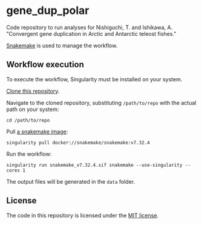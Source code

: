 # gene_dup_polar

Code repository to run analyses for Nishiguchi, T. and Ishikawa, A. "Convergent gene duplication in Arctic and Antarctic teleost fishes."

[Snakemake](https://snakemake.github.io/) is used to manage the workflow.

## Workflow execution

To execute the workflow, Singularity must be installed on your system.

[Clone this repository](https://git-scm.com/book/en/v2/Git-Basics-Getting-a-Git-Repository).

Navigate to the cloned repository, substituting `/path/to/repo` with the actual path on your system:

```
cd /path/to/repo
```

Pull [a snakemake image](https://hub.docker.com/r/snakemake/snakemake):

```
singularity pull docker://snakemake/snakemake:v7.32.4
```

Run the workflow:

```
singularity run snakemake_v7.32.4.sif snakemake --use-singularity --cores 1
```

The output files will be generated in the `data` folder.

## License

The code in this repository is licensed under the [MIT license](LICENSE).

